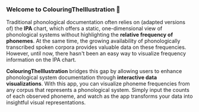 ### Welcome to **ColouringTheIllustration** 🎨

Traditional phonological documentation often relies on (adapted versions of) the **IPA** chart, which offers a static, one-dimensional view of phonological systems without highlighting the **relative frequency of phonemes**. At the same time, the growing availability of phonologically transcribed spoken corpora provides valuable data on these frequencies. However, until now, there hasn't been an easy way to visualize frequency information on the IPA chart.

**ColouringTheIllustration** bridges this gap by allowing users to enhance phonological system documentation through **interactive data visualizations**. With this app, you can visualize phoneme frequencies from any corpus that represents a phonological system. Simply input the counts of each observed phoneme, and watch as the app transforms your data into insightful visual representations.

